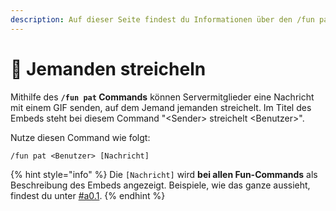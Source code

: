 ```yaml
---
description: Auf dieser Seite findest du Informationen über den /fun pat Command.
---
```


# 🤗 Jemanden streicheln

Mithilfe des **`/fun pat` Commands** können Servermitglieder eine Nachricht mit einem GIF senden, auf dem Jemand jemanden streichelt. Im Titel des Embeds steht bei diesem Command "\<Sender> streichelt \<Benutzer>".

Nutze diesen Command wie folgt:

```
/fun pat <Benutzer> [Nachricht]
```

{% hint style="info" %}
Die `[Nachricht]` wird **bei allen Fun-Commands** als Beschreibung des Embeds angezeigt. Beispiele, wie das ganze aussieht, findest du unter [#a0.1](./#a0.1 "mention").
{% endhint %}
